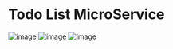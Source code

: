 # Todo List MicroService
![image](https://github.com/fan0223/todo-list-microservice/blob/main/drawIo/services.jpg)
![image](https://github.com/fan0223/todo-list-microservice/blob/main/drawIo/api.jpg)
![image](https://github.com/fan0223/todo-list-microservice/blob/main/drawIo/messageQueue.jpg)
